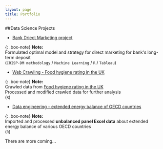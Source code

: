 ```yaml
---
layout: page
title: Portfolio
---
```


##Data Science Projects

- [Bank Driect Marketing project](https://sakjung.github.io/bank/)

{: .box-note}
**Note:**
<br />Formulated optimal model and strategy for direct marketing for bank's long-term deposit
<br />(`CRISP-DM methodology` / `Machine Learning` / `R` / `Tableau`)

- [Web Crawling - Food hygiene rating in the UK](https://sakjung.github.io/food-hygiene-rating)

{: .box-note}
**Note:**
<br />Crawled data from [Food hygiene rating in the UK](https://data.food.gov.uk/catalog/datasets/38dd8d6a-5ab1-4f50-b753-ab33288e3200)
<br /> Processed and modified crawled data for further analysis
<br /> (`R`)

- [Data engineering - extended energy balance of OECD countries](https://sakjung.github.io/extended-energy-balance-oecd/)

{: .box-note}
**Note:**
<br />Imported and processed **unbalanced panel Excel data** about extended energy balance of various OECD countries 
<br />(`R`)

There are more coming...

